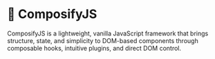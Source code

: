 # 🧩 ComposifyJS
ComposifyJS is a lightweight, vanilla JavaScript framework that brings structure, state, and simplicity to DOM-based components through composable hooks, intuitive plugins, and direct DOM control.
